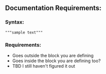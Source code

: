 ## Documentation Requirements:

### Syntax:

```
"""sample text"""
```

### Requirements:
- Goes outside the block you are defining
- Goes inside the block you are defining too?
- TBD I still haven't figured it out